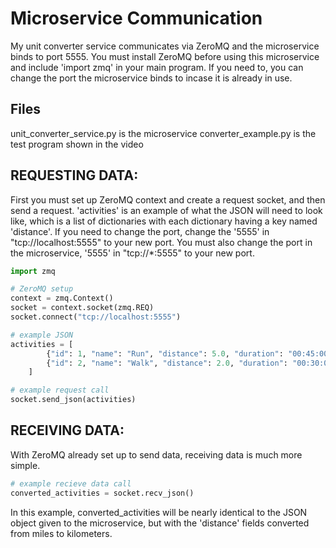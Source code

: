 # Microservice Communication

My unit converter service communicates via ZeroMQ and the microservice binds to port 5555. You must install ZeroMQ before using this microservice and include 'import zmq' in your main program. If you need to, you can change the port the microservice binds to incase it is already in use.

## Files
unit_converter_service.py is the microservice
converter_example.py is the test program shown in the video

## REQUESTING DATA:
First you must set up ZeroMQ context and create a request socket, and then send a request. 'activities' is an example of what the JSON will need to look like, which is a list of dictionaries with each dictionary having a key named 'distance'. If you need to change the port, change the '5555' in "tcp://localhost:5555" to your new port. You must also change the port in the microservice, '5555' in "tcp://*:5555" to your new port.

```python
import zmq

# ZeroMQ setup
context = zmq.Context()
socket = context.socket(zmq.REQ)
socket.connect("tcp://localhost:5555")

# example JSON
activities = [
        {"id": 1, "name": "Run", "distance": 5.0, "duration": "00:45:00"},
        {"id": 2, "name": "Walk", "distance": 2.0, "duration": "00:30:00"}
    ]

# example request call
socket.send_json(activities)
```

## RECEIVING DATA:
With ZeroMQ already set up to send data, receiving data is much more simple.

```python
# example recieve data call
converted_activities = socket.recv_json()
```

In this example, converted_activities will be nearly identical to the JSON
object given to the microservice, but with the 'distance' fields converted
from miles to kilometers.